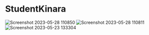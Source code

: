 # StudentKinara

![Screenshot 2023-05-28 110850](https://github.com/Shobhan04/StudentKinara/assets/128201475/c64b2c6e-f89f-4cfa-8f62-7d9936c28bb8)
![Screenshot 2023-05-28 110811](https://github.com/Shobhan04/StudentKinara/assets/128201475/8ae9ff7a-8df4-4058-906e-04d5f6e535d4)
![Screenshot 2023-05-23 133304](https://github.com/Shobhan04/StudentKinara/assets/128201475/71c49ddb-17d0-469d-8c2c-d4961fea2a41)

